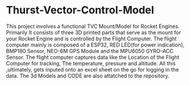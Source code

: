 # Thurst-Vector-Control-Model
This project involves a functional TVC Mount/Model for Rocket Engines.
Primarily It consists of three 3D printed parts that serve as the mount for your Rocket Engine and is controlled by the Flight Computer.
The flight computer mainly is composed of a ESP32, RED LED(for power indication), BMP180 Sensor, NEO-6M GPS Module and the MPU6050 GYRO-ACC Sensor.
The flight computer captures data like the Location of the Flight Computer for tracking, The temperature, pressure and altitude. All this ,ultimately, gets inputed onto an excel sheet on the go for logging in the data.
The 3d Models and CODE are also attatched to the repository.

